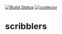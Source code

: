 [![Build Status](https://travis-ci.org/TaiSakuma/scribblers.svg?branch=master)](https://travis-ci.org/TaiSakuma/scribblers) [![codecov](https://codecov.io/gh/TaiSakuma/scribblers/branch/master/graph/badge.svg)](https://codecov.io/gh/TaiSakuma/scribblers)

# scribblers
